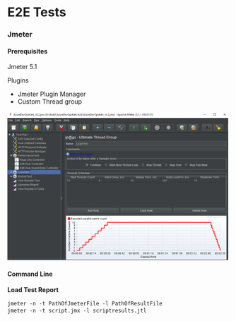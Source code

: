 # E2E Tests

### Jmeter

#### Prerequisites

Jmeter 5.1

Plugins
 - Jmeter Plugin Manager
 - Custom Thread group


![](/assets/jmeter.png)


#### Command Line 

**Load Test Report** 
```
jmeter -n -t PathOfJmeterFile -l PathOfResultFile
jmeter -n -t script.jmx -l scriptresults.jtl
```

